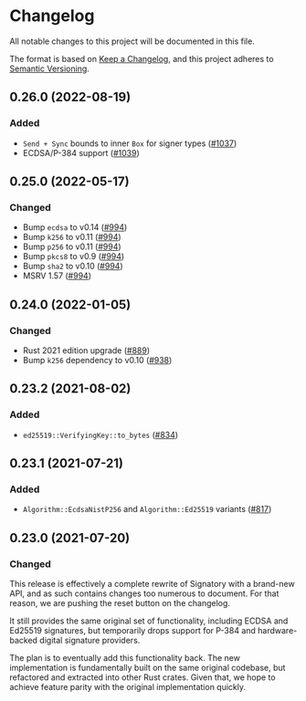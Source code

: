 # Changelog
All notable changes to this project will be documented in this file.

The format is based on [Keep a Changelog](https://keepachangelog.com/en/1.0.0/),
and this project adheres to [Semantic Versioning](https://semver.org/spec/v2.0.0.html).

## 0.26.0 (2022-08-19)
### Added
- `Send + Sync` bounds to inner `Box` for signer types ([#1037])
- ECDSA/P-384 support ([#1039])

[#1037]: https://github.com/iqlusioninc/crates/pull/1037
[#1039]: https://github.com/iqlusioninc/crates/pull/1039

## 0.25.0 (2022-05-17)
### Changed
- Bump `ecdsa` to v0.14 ([#994])
- Bump `k256` to v0.11 ([#994])
- Bump `p256` to v0.11 ([#994])
- Bump `pkcs8` to v0.9 ([#994])
- Bump `sha2` to v0.10 ([#994])
- MSRV 1.57 ([#994])

[#994]: https://github.com/iqlusioninc/crates/pull/994

## 0.24.0 (2022-01-05)
### Changed
- Rust 2021 edition upgrade ([#889])
- Bump `k256` dependency to v0.10 ([#938])

[#889]: https://github.com/iqlusioninc/crates/pull/889
[#938]: https://github.com/iqlusioninc/crates/pull/938

## 0.23.2 (2021-08-02)
### Added
- `ed25519::VerifyingKey::to_bytes` ([#834])

[#834]: https://github.com/iqlusioninc/crates/pull/834

## 0.23.1 (2021-07-21)
### Added
- `Algorithm::EcdsaNistP256` and `Algorithm::Ed25519` variants ([#817])

[#817]: https://github.com/iqlusioninc/crates/pull/817

## 0.23.0 (2021-07-20)
### Changed
This release is effectively a complete rewrite of Signatory with a brand-new
API, and as such contains changes too numerous to document. For that reason,
we are pushing the reset button on the changelog.

It still provides the same original set of functionality, including ECDSA and
Ed25519 signatures, but temporarily drops support for P-384 and hardware-backed
digital signature providers.

The plan is to eventually add this functionality back. The new implementation
is fundamentally built on the same original codebase, but refactored and
extracted into other Rust crates. Given that, we hope to achieve feature
parity with the original implementation quickly.
